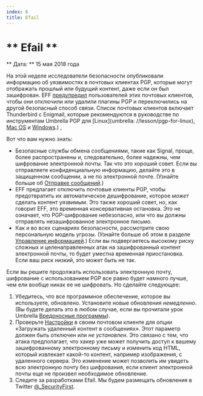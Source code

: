 ```yaml
---
index: 6
title: Efail
---
```

** Efail **
=====================================

** Дата: ** 15 мая 2018 года

На этой неделе исследователи безопасности опубликовали информацию об уязвимостях в почтовых клиентах PGP, которые могут отображать прошлый или будущий контент, даже если он был зашифрован. EFF [предупредил](https://www.eff.org/deeplinks/2018/05/not-so-pretty-what-you-need-know-about-e-fail-and-pgp-flaw-0) пользователей этих почтовых клиентов, чтобы они отключили или удалили плагины PGP и переключились на другой безопасный способ связи. Список почтовых клиентов включает Thunderbird с Enigmail, которые рекомендуются в руководстве по инструментам Umbrella PGP для [Linux](umbrella: //lesson/pgp-for-linux), [Mac OS](umbrella://tools/pgp/s_pgp-for-mac-os-x.md) и [Windows](umbrella://tools/pgp/s_pgp-for-windows.md).)
,

Вот что вам нужно знать:

* Безопасные службы обмена сообщениями, такие как Signal, проще, более распространены и, следовательно, более надежны, чем шифрование электронной почты. Так что это хороший совет. Если вы отправляете конфиденциальную информацию, делайте это в защищенном сообщении, а не по электронной почте. (Узнайте больше об [Отправке сообщений](umbrella://communications/sending-a-message).)
* EFF предлагает отключить почтовые клиенты PGP, чтобы предотвратить их автоматическое дешифрование, которое *может* сделать контент уязвимым. Это также хороший совет, но, как говорит EFF, это временная консервативная остановка. Это не означает, что PGP-шифрование небезопасно, или что вы должны отправлять незашифрованное электронное письмо.
* Как и во всех сценариях безопасности, рассмотрите свою персональную модель угрозы. (Узнайте больше об этом в разделе [Управление информацией](umbrella://information/managing-information).) Если вы подвергаетесь высокому риску сложных и целенаправленных атак на зашифрованный контент электронной почты, то будет уместна временная приостановка. Если ваш риск низкий, это может быть не так.

Если вы решите продолжать использовать электронную почту, шифрование с использованием PGP все равно будет намного лучше, чем ели вообще никак ее не шифровать. Но сделайте следующее:

1. Убедитесь, что все программное обеспечение, которое вы используете, обновлено. Установите новые обновления *немедленно*. (Вы будете делать это в любом случае, если вы прочитали урок Umbrella [Вредоносные программы](umbrella://information/malware)).
2. Проверьте [Настройки](https://twitter.com/GPGTools/status/995986721891405825?s=19) в своем почтовом клиенте для опции «Загружать удаленный контент в сообщениях». Этот параметр должен быть отключен или *не установлен*. Это связано с тем, что атака предполагает, что хакер уже может получить доступ к вашему зашифрованному электронному письму и изменить код HTML, который извлекает какой-то контент, например изображения, с удаленного сервера. Это изменение может позволить им увидеть всю электронную почту без шифрования, если клиент электронной почты еще не произвел необходимое обновление.
3.  Следите за разработками Efail. Мы будем размещать обновления в Twitter [@_SecurityFirst](https://twitter.com/_SecurityFirst).